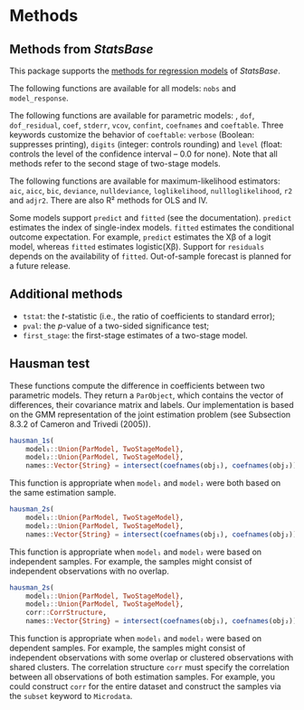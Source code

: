 # Methods

## Methods from *StatsBase*

This package supports the
[methods for regression models](http://juliastats.github.io/StatsBase.jl/stable/statmodels.html)
of *StatsBase*.

The following functions are available for all models: `nobs` and `model_response`.

The following functions are available for parametric models: , `dof`, `dof_residual`,
`coef`, `stderr`, `vcov`, `confint`, `coefnames` and `coeftable`.
Three keywords customize the behavior of `coeftable`:
`verbose` (Boolean: suppresses printing),
`digits` (integer: controls rounding) and
`level` (float: controls the level of the confidence interval – 0.0 for none).
Note that all methods refer to the second stage of two-stage models.

The following functions are available for maximum-likelihood estimators:
`aic`, `aicc`, `bic`, `deviance`, `nulldeviance`, `loglikelihood`, `nullloglikelihood`,
`r2` and `adjr2`. There are also R² methods for OLS and IV.

Some models support `predict` and `fitted` (see the documentation).
`predict` estimates the index of single-index models.
`fitted` estimates the conditional outcome expectation.
For example, `predict` estimates the Xβ of a logit model,
whereas `fitted` estimates logistic(Xβ).
Support for `residuals` depends on the availability of `fitted`.
Out-of-sample forecast is planned for a future release.

## Additional methods

- `tstat`: the *t*-statistic (i.e., the ratio of coefficients to standard error);
- `pval`: the *p*-value of a two-sided significance test;
- `first_stage`: the first-stage estimates of a two-stage model.

## Hausman test

These functions compute the difference in coefficients between two parametric models.
They return a `ParObject`, which contains the vector of differences, their covariance matrix
and labels. Our implementation is based on the GMM representation of the joint estimation
problem (see Subsection 8.3.2 of Cameron and Trivedi (2005)).

```julia
hausman_1s(
    model₁::Union{ParModel, TwoStageModel},
    model₂::Union{ParModel, TwoStageModel},
    names::Vector{String} = intersect(coefnames(obj₁), coefnames(obj₂)))
```

This function is appropriate when `model₁` and `model₂` were both based on
the same estimation sample.

```julia
hausman_2s(
    model₁::Union{ParModel, TwoStageModel},
    model₂::Union{ParModel, TwoStageModel},
    names::Vector{String} = intersect(coefnames(obj₁), coefnames(obj₂)))
```

This function is appropriate when `model₁` and `model₂` were based on independent samples.
For example, the samples might consist of independent observations with no overlap.

```julia
hausman_2s(
    model₁::Union{ParModel, TwoStageModel},
    model₂::Union{ParModel, TwoStageModel},
    corr::CorrStructure,
    names::Vector{String} = intersect(coefnames(obj₁), coefnames(obj₂)))
```

This function is appropriate when `model₁` and `model₂` were based on dependent samples.
For example, the samples might consist of independent observations with some overlap
or clustered observations with shared clusters.
The correlation structure `corr` must specify the correlation between all observations of
both estimation samples. For example, you could construct `corr` for the entire dataset
and construct the samples via the `subset` keyword to `Microdata`.
